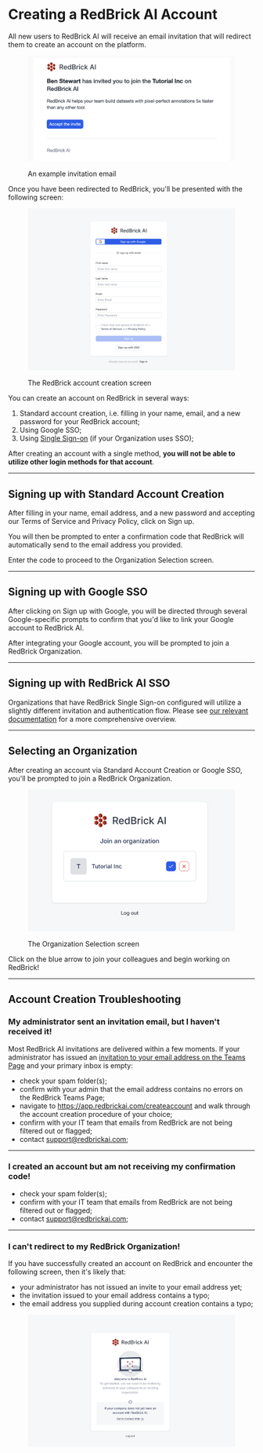 # Creating a RedBrick AI Account

All new users to RedBrick AI will receive an email invitation that will redirect them to create an account on the platform.

<figure><img src="../.gitbook/assets/CleanShot 2024-12-16 at 15.19.40@2x.png" alt="" width="563"><figcaption><p>An example invitation email</p></figcaption></figure>

Once you have been redirected to RedBrick, you'll be presented with the following screen:

<figure><img src="../.gitbook/assets/CleanShot 2024-12-16 at 15.21.07@2x.png" alt=""><figcaption><p>The RedBrick account creation screen</p></figcaption></figure>

You can create an account on RedBrick in several ways:

1. Standard account creation, i.e. filling in your name, email, and a new password for your RedBrick account;
2. Using Google SSO;
3. Using [Single Sign-on](../organizations/inviting-your-team/single-sign-on.md) (if your Organization uses SSO);

After creating an account with a single method, **you will not be able to utilize other login methods for that account**.&#x20;

***

## Signing up with Standard Account Creation

After filling in your name, email address, and a new password and accepting our Terms of Service and Privacy Policy, click on Sign up.

You will then be prompted to enter a confirmation code that RedBrick will automatically send to the email address you provided.

Enter the code to proceed to the Organization Selection screen.

***

## Signing up with Google SSO

After clicking on Sign up with Google, you will be directed through several Google-specific prompts to confirm that you'd like to link your Google account to RedBrick AI.

After integrating your Google account, you will be prompted to join a RedBrick Organization.

***

## Signing up with RedBrick AI SSO

Organizations that have RedBrick Single Sign-on configured will utilize a slightly different invitation and authentication flow. Please see [our relevant documentation](../organizations/inviting-your-team/single-sign-on.md) for a more comprehensive overview.

***

## Selecting an Organization

After creating an account via Standard Account Creation or Google SSO, you'll be prompted to join a RedBrick Organization.

<figure><img src="../.gitbook/assets/CleanShot 2024-12-16 at 15.38.11@2x.png" alt="" width="563"><figcaption><p>The Organization Selection screen</p></figcaption></figure>

Click on the blue arrow to join your colleagues and begin working on RedBrick!

***

## Account Creation Troubleshooting&#x20;

### My administrator sent an invitation email, but I haven't received it!

Most RedBrick AI invitations are delivered within a few moments. If your administrator has issued an [invitation to your email address on the Teams Page](../organizations/inviting-your-team/) and your primary inbox is empty:

* check your spam folder(s);
* confirm with your admin that the email address contains no errors on the RedBrick Teams Page;
* navigate to https://app.redbrickai.com/createaccount and walk through the account creation procedure of your choice;
* confirm with your IT team that emails from RedBrick are not being filtered out or flagged;
* contact support@redbrickai.com;

***

### I created an account but am not receiving my confirmation code!

* check your spam folder(s);
* confirm with your IT team that emails from RedBrick are not being filtered out or flagged;
* contact support@redbrickai.com;

***

### I can't redirect to my RedBrick Organization!

If you have successfully created an account on RedBrick and encounter the following screen, then it's likely that:

* your administrator has not issued an invite to your email address yet;
* the invitation issued to your email address contains a typo;
* the email address you supplied during account creation contains a typo;

<figure><img src="../.gitbook/assets/CleanShot 2024-12-16 at 15.31.29@2x.png" alt=""><figcaption></figcaption></figure>
